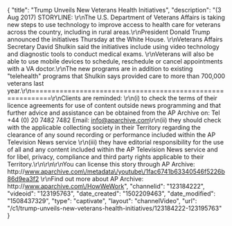 {
    "title": "Trump Unveils New Veterans Health Initiatives",
    "description": "(3 Aug 2017) STORYLINE: \r\nThe U.S. Department of Veterans Affairs is taking new steps to use technology to improve access to health care for veterans across the country, including in rural areas.\r\nPresident Donald Trump announced the initiatives Thursday at the White House. \r\nVeterans Affairs Secretary David Shulkin said the initiatives include using video technology and diagnostic tools to conduct medical exams. \r\nVeterans will also be able to use mobile devices to schedule, reschedule or cancel appointments with a VA doctor.\r\nThe new programs are in addition to existing \"telehealth\" programs that Shulkin says provided care to more than 700,000 veterans last year.\r\n===========================================================\r\nClients are reminded: \r\n(i) to check the terms of their licence agreements for use of content outside news programming and that further advice and assistance can be obtained from the AP Archive on: Tel +44 (0) 20 7482 7482 Email: info@aparchive.com\r\n(ii) they should check with the applicable collecting society in their Territory regarding the clearance of any sound recording or performance included within the AP Television News service \r\n(iii) they have editorial responsibility for the use of all and any content included within the AP Television News service and for libel, privacy, compliance and third party rights applicable to their Territory.\r\n\r\n\r\nYou can license this story through AP Archive: http:\/\/www.aparchive.com\/metadata\/youtube\/1fac6741b63340546f5226b86d9ea3f2 \r\nFind out more about AP Archive: http:\/\/www.aparchive.com\/HowWeWork",
    "channelid": "123184222",
    "videoid": "123195763",
    "date_created": "1502209463",
    "date_modified": "1508437329",
    "type": "captivate",
    "layout": "channelVideo",
    "url": "\/c1\/trump-unveils-new-veterans-health-initiatives\/123184222-123195763"
}